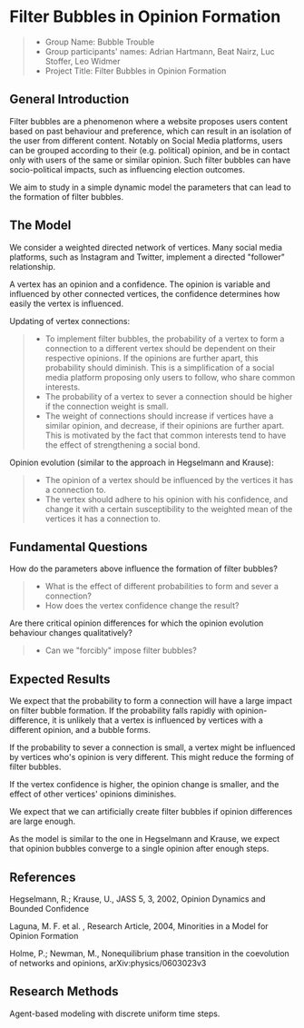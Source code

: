 # Filter Bubbles in Opinion Formation
> * Group Name: Bubble Trouble
> * Group participants' names: Adrian Hartmann, Beat Nairz, Luc Stoffer, Leo Widmer
> * Project Title: Filter Bubbles in Opinion Formation

## General Introduction

Filter bubbles are a phenomenon where a website proposes users content based on past behaviour and preference, which can result in an isolation of the user from different content. Notably on Social Media platforms, users can be grouped according to their (e.g. political) opinion, and be in contact only with users of the same or similar opinion. Such filter bubbles can have socio-political impacts, such as influencing election outcomes.

We aim to study in a simple dynamic model the parameters that can lead to the formation of filter bubbles.


## The Model

We consider a weighted directed network of vertices. Many social media platforms, such as Instagram and Twitter, implement a directed "follower" relationship.

A vertex has an opinion and a confidence. The opinion is variable and influenced by other connected vertices, the confidence determines how easily the vertex is influenced.

Updating of vertex connections: 
> - To implement filter bubbles, the probability of a vertex to form a connection to a different vertex should be dependent on their respective opinions. If the opinions are further apart, this probability should diminish. This is a simplification of a social media platform proposing only users to follow, who share common interests.
> - The probability of a vertex to sever a connection should be higher if the connection weight is small.
> - The weight of connections should increase if vertices have a similar opinion, and decrease, if their opinions are further apart. This is motivated by the fact that common interests tend to have the effect of strengthening a social bond.

Opinion evolution (similar to the approach in Hegselmann and Krause):
> - The opinion of a vertex should be influenced by the vertices it has a connection to.
> - The vertex should adhere to his opinion with his confidence, and change it with a certain susceptibility to the weighted mean of the vertices it has a connection to.


## Fundamental Questions

How do the parameters above influence the formation of filter bubbles?
> - What is the effect of different probabilities to form and sever a connection?
> - How does the vertex confidence change the result?

Are there critical opinion differences for which the opinion evolution behaviour changes qualitatively?
> - Can we "forcibly" impose filter bubbles?


## Expected Results

We expect that the probability to form a connection will have a large impact on filter bubble formation. If the probability falls rapidly with opinion-difference, it is unlikely that a vertex is influenced by vertices with a different opinion, and a bubble forms.

If the probability to sever a connection is small, a vertex might be influenced by vertices who's opinion is very different. This might reduce the forming of filter bubbles.

If the vertex confidence is higher, the opinion change is smaller, and the effect of other vertices' opinions diminishes.

We expect that we can artificially create filter bubbles if opinion differences are large enough.

As the model is similar to the one in Hegselmann and Krause, we expect that opinion bubbles converge to a single opinion after enough steps.


## References 

Hegselmann, R.; Krause, U., JASS 5, 3, 2002, Opinion Dynamics and Bounded Confidence

Laguna, M. F. et al. , Research Article, 2004, Minorities in a Model for Opinion Formation

Holme, P.; Newman, M., Nonequilibrium phase transition in the coevolution of networks and opinions, arXiv:physics/0603023v3


## Research Methods

Agent-based modeling with discrete uniform time steps.

